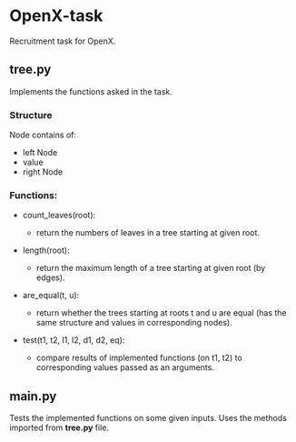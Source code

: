 # OpenX-task
Recruitment task for OpenX.

## tree.py
Implements the functions asked in the task.
### Structure
Node contains of:
  - left Node
  - value
  - right Node

### Functions:
- count_leaves(root):
  * return the numbers of leaves in a tree starting at given root.
- length(root):
  * return the maximum length of a tree starting at given root (by edges).
- are_equal(t, u):
  * return whether the trees starting at roots t and u are equal (has the same structure and values in corresponding nodes).

- test(t1, t2, l1, l2, d1, d2, eq):
  * compare results of implemented functions (on t1, t2) to corresponding values passed as an arguments.
 
## main.py
Tests the implemented functions on some given inputs. Uses the methods imported from __tree.py__ file.
